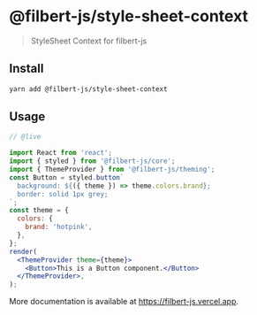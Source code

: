 # @filbert-js/style-sheet-context

> StyleSheet Context for filbert-js

## Install

```bash
yarn add @filbert-js/style-sheet-context
```

## Usage

```jsx
// @live

import React from 'react';
import { styled } from '@filbert-js/core';
import { ThemeProvider } from '@filbert-js/theming';
const Button = styled.button`
  background: ${({ theme }) => theme.colors.brand};
  border: solid 1px grey;
`;
const theme = {
  colors: {
    brand: 'hotpink',
  },
};
render(
  <ThemeProvider theme={theme}>
    <Button>This is a Button component.</Button>
  </ThemeProvider>,
);
```

More documentation is available at https://filbert-js.vercel.app.

